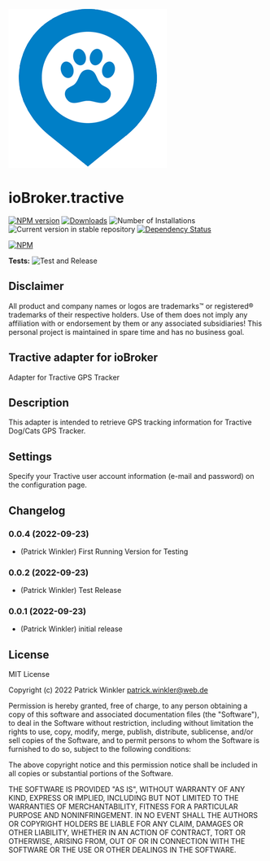 ![Logo](admin/tractive.png)
# ioBroker.tractive

[![NPM version](https://img.shields.io/npm/v/iobroker.tractive.svg)](https://www.npmjs.com/package/iobroker.tractive)
[![Downloads](https://img.shields.io/npm/dm/iobroker.tractive.svg)](https://www.npmjs.com/package/iobroker.tractive)
![Number of Installations](https://iobroker.live/badges/tractive-installed.svg)
![Current version in stable repository](https://iobroker.live/badges/tractive-stable.svg)
[![Dependency Status](https://img.shields.io/david/Guinness1000/iobroker.tractive.svg)](https://david-dm.org/Guinness1000/iobroker.tractive)

[![NPM](https://nodei.co/npm/iobroker.tractive.png?downloads=true)](https://nodei.co/npm/iobroker.tractive/)

**Tests:** ![Test and Release](https://github.com/Guinness1000/ioBroker.tractive/workflows/Test%20and%20Release/badge.svg)

## Disclaimer

All product and company names or logos are trademarks™ or registered® trademarks of their respective holders. 
Use of them does not imply any affiliation with or endorsement by them or any associated subsidiaries!
This personal project is maintained in spare time and has no business goal.

## Tractive adapter for ioBroker

Adapter for Tractive GPS Tracker

## Description

This adapter is intended to retrieve GPS tracking information for Tractive Dog/Cats GPS Tracker.

## Settings

Specify your Tractive user account information (e-mail and password) on the configuration page.

## Changelog
<!--
	Placeholder for the next version (at the beginning of the line):
	### **WORK IN PROGRESS**
-->
### 0.0.4 (2022-09-23)
* (Patrick Winkler) First Running Version for Testing

### 0.0.2 (2022-09-23)
* (Patrick Winkler) Test Release

### 0.0.1 (2022-09-23)
* (Patrick Winkler) initial release

## License
MIT License

Copyright (c) 2022 Patrick Winkler <patrick.winkler@web.de>

Permission is hereby granted, free of charge, to any person obtaining a copy
of this software and associated documentation files (the "Software"), to deal
in the Software without restriction, including without limitation the rights
to use, copy, modify, merge, publish, distribute, sublicense, and/or sell
copies of the Software, and to permit persons to whom the Software is
furnished to do so, subject to the following conditions:

The above copyright notice and this permission notice shall be included in all
copies or substantial portions of the Software.

THE SOFTWARE IS PROVIDED "AS IS", WITHOUT WARRANTY OF ANY KIND, EXPRESS OR
IMPLIED, INCLUDING BUT NOT LIMITED TO THE WARRANTIES OF MERCHANTABILITY,
FITNESS FOR A PARTICULAR PURPOSE AND NONINFRINGEMENT. IN NO EVENT SHALL THE
AUTHORS OR COPYRIGHT HOLDERS BE LIABLE FOR ANY CLAIM, DAMAGES OR OTHER
LIABILITY, WHETHER IN AN ACTION OF CONTRACT, TORT OR OTHERWISE, ARISING FROM,
OUT OF OR IN CONNECTION WITH THE SOFTWARE OR THE USE OR OTHER DEALINGS IN THE
SOFTWARE.